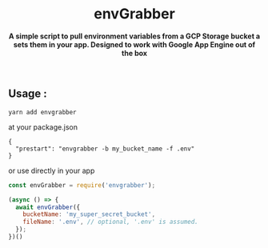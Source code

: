 <h1 align="center"> envGrabber </h1>
<p align="center">
  <b >A simple script to pull environment variables from a GCP Storage bucket a sets them in your app. Designed to work with Google App Engine out of the box</b>
</p>
<br>

## Usage :
```
yarn add envgrabber
```

at your package.json
```
{
  "prestart": "envgrabber -b my_bucket_name -f .env"
}
```

or use directly in your app
````javascript
const envGrabber = require('envgrabber');

(async () => {
  await envGrabber({
    bucketName: 'my_super_secret_bucket',
    fileName: '.env', // optional, '.env' is assumed.
  });
})()

````